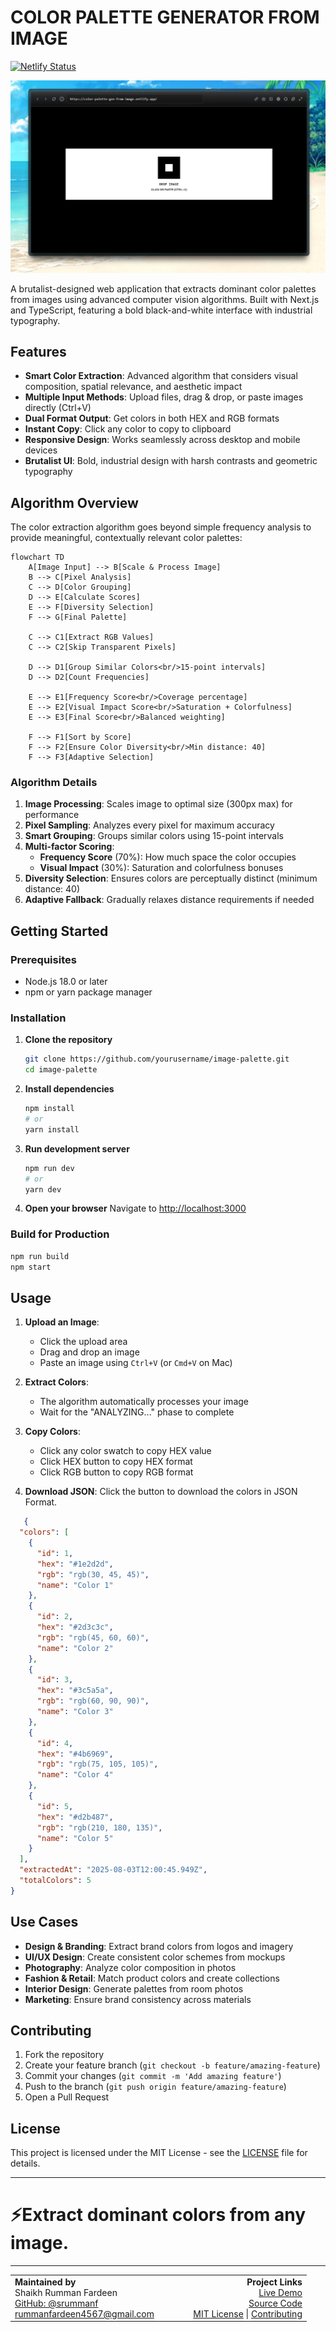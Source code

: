 # COLOR PALETTE GENERATOR FROM IMAGE

[![Netlify Status](https://api.netlify.com/api/v1/badges/2d660b49-8faa-437a-8b7d-79859868e491/deploy-status)](https://app.netlify.com/projects/color-palette-gen-from-image/deploys)

![1754230951531](image/README/1754230951531.png)

A brutalist-designed web application that extracts dominant color palettes from images using advanced computer vision algorithms. Built with Next.js and TypeScript, featuring a bold black-and-white interface with industrial typography.

## Features

- **Smart Color Extraction**: Advanced algorithm that considers visual composition, spatial relevance, and aesthetic impact
- **Multiple Input Methods**: Upload files, drag & drop, or paste images directly (Ctrl+V)
- **Dual Format Output**: Get colors in both HEX and RGB formats
- **Instant Copy**: Click any color to copy to clipboard
- **Responsive Design**: Works seamlessly across desktop and mobile devices
- **Brutalist UI**: Bold, industrial design with harsh contrasts and geometric typography

## Algorithm Overview

The color extraction algorithm goes beyond simple frequency analysis to provide meaningful, contextually relevant color palettes:

```mermaid
flowchart TD
    A[Image Input] --> B[Scale & Process Image]
    B --> C[Pixel Analysis]
    C --> D[Color Grouping]
    D --> E[Calculate Scores]
    E --> F[Diversity Selection]
    F --> G[Final Palette]

    C --> C1[Extract RGB Values]
    C --> C2[Skip Transparent Pixels]
  
    D --> D1[Group Similar Colors<br/>15-point intervals]
    D --> D2[Count Frequencies]
  
    E --> E1[Frequency Score<br/>Coverage percentage]
    E --> E2[Visual Impact Score<br/>Saturation + Colorfulness]
    E --> E3[Final Score<br/>Balanced weighting]
  
    F --> F1[Sort by Score]
    F --> F2[Ensure Color Diversity<br/>Min distance: 40]
    F --> F3[Adaptive Selection]
```

### Algorithm Details

1. **Image Processing**: Scales image to optimal size (300px max) for performance
2. **Pixel Sampling**: Analyzes every pixel for maximum accuracy
3. **Smart Grouping**: Groups similar colors using 15-point intervals
4. **Multi-factor Scoring**:
   - **Frequency Score** (70%): How much space the color occupies
   - **Visual Impact** (30%): Saturation and colorfulness bonuses
5. **Diversity Selection**: Ensures colors are perceptually distinct (minimum distance: 40)
6. **Adaptive Fallback**: Gradually relaxes distance requirements if needed

## Getting Started

### Prerequisites

- Node.js 18.0 or later
- npm or yarn package manager

### Installation

1. **Clone the repository**

   ```bash
   git clone https://github.com/yourusername/image-palette.git
   cd image-palette
   ```
2. **Install dependencies**

   ```bash
   npm install
   # or
   yarn install
   ```
3. **Run development server**

   ```bash
   npm run dev
   # or
   yarn dev
   ```
4. **Open your browser**
   Navigate to [http://localhost:3000](http://localhost:3000)

### Build for Production

```bash
npm run build
npm start
```

## Usage

1. **Upload an Image**:

   - Click the upload area
   - Drag and drop an image
   - Paste an image using `Ctrl+V` (or `Cmd+V` on Mac)
2. **Extract Colors**:

   - The algorithm automatically processes your image
   - Wait for the "ANALYZING..." phase to complete
3. **Copy Colors**:

   - Click any color swatch to copy HEX value
   - Click HEX button to copy HEX format
   - Click RGB button to copy RGB format
4. **Download JSON**: Click the button to download the colors in JSON Format.

```json
   {
  "colors": [
    {
      "id": 1,
      "hex": "#1e2d2d",
      "rgb": "rgb(30, 45, 45)",
      "name": "Color 1"
    },
    {
      "id": 2,
      "hex": "#2d3c3c",
      "rgb": "rgb(45, 60, 60)",
      "name": "Color 2"
    },
    {
      "id": 3,
      "hex": "#3c5a5a",
      "rgb": "rgb(60, 90, 90)",
      "name": "Color 3"
    },
    {
      "id": 4,
      "hex": "#4b6969",
      "rgb": "rgb(75, 105, 105)",
      "name": "Color 4"
    },
    {
      "id": 5,
      "hex": "#d2b487",
      "rgb": "rgb(210, 180, 135)",
      "name": "Color 5"
    }
  ],
  "extractedAt": "2025-08-03T12:00:45.949Z",
  "totalColors": 5
}
```

## Use Cases

- **Design & Branding**: Extract brand colors from logos and imagery
- **UI/UX Design**: Create consistent color schemes from mockups
- **Photography**: Analyze color composition in photos
- **Fashion & Retail**: Match product colors and create collections
- **Interior Design**: Generate palettes from room photos
- **Marketing**: Ensure brand consistency across materials

## Contributing

1. Fork the repository
2. Create your feature branch (`git checkout -b feature/amazing-feature`)
3. Commit your changes (`git commit -m 'Add amazing feature'`)
4. Push to the branch (`git push origin feature/amazing-feature`)
5. Open a Pull Request

## License

This project is licensed under the MIT License - see the [LICENSE](LICENSE) file for details.

---

# ⚡Extract dominant colors from any image.

---

<table>
  <tr>
    <td align="left" width="50%">
      <strong>Maintained by</strong><br />
      Shaikh Rumman Fardeen<br />
      <a href="https://github.com/srummanf">GitHub: @srummanf</a><br />
      <a href="mailto:rummanfardeen4567@gmail.com">rummanfardeen4567@gmail.com</a>
    </td>
    <td align="right" width="50%">
      <strong>Project Links</strong><br />
      <a href="https://color-palette-gen-from-image.netlify.app/">Live Demo</a><br />
      <a href="https://github.com/srummanf/color-palette/">Source Code</a><br />
      <a href="./LICENSE">MIT License</a> | <a href="./CONTRIBUTING.md">Contributing</a>
    </td>
  </tr>
</table>
